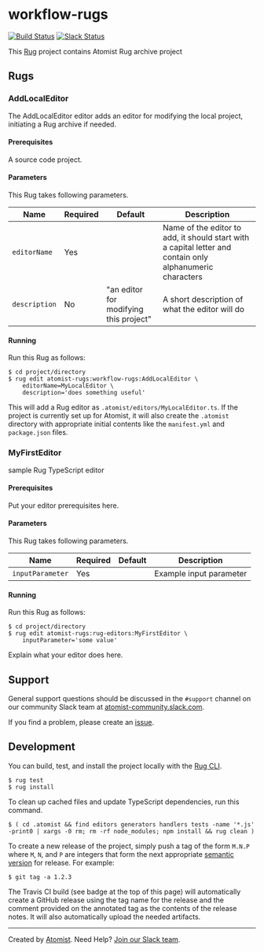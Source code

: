 # workflow-rugs

[![Build Status](https://travis-ci.org/atomist-rugs/workflow-rugs.svg?branch=master)](https://travis-ci.org/atomist-rugs/workflow-rugs)
[![Slack Status](https://join.atomist.com/badge.svg)](https://join.atomist.com)

[rug]: http://docs.atomist.com/

This [Rug][rug] project contains Atomist Rug archive project

## Rugs


### AddLocalEditor

The AddLocalEditor editor adds an editor for modifying the local
project, initiating a Rug archive if needed.

#### Prerequisites

A source code project.

#### Parameters

This Rug takes following parameters.

Name | Required | Default | Description
-----|----------|---------|------------
`editorName` | Yes | | Name of the editor to add, it should start with a capital letter and contain only alphanumeric characters
`description` | No | "an editor for modifying this project" | A short description of what the editor will do

#### Running

Run this Rug as follows:

```
$ cd project/directory
$ rug edit atomist-rugs:workflow-rugs:AddLocalEditor \
    editorName=MyLocalEditor \
    description='does something useful'
```

This will add a Rug editor as `.atomist/editors/MyLocalEditor.ts`.  If
the project is currently set up for Atomist, it will also create the
`.atomist` directory with appropriate initial contents like the
`manifest.yml` and `package.json` files.

### MyFirstEditor

sample Rug TypeScript editor

#### Prerequisites

Put your editor prerequisites here.

#### Parameters

This Rug takes following parameters.

Name | Required | Default | Description
-----|----------|---------|------------
`inputParameter` | Yes | | Example input parameter

#### Running

Run this Rug as follows:

```
$ cd project/directory
$ rug edit atomist-rugs:rug-editors:MyFirstEditor \
    inputParameter='some value'
```

Explain what your editor does here.

## Support

General support questions should be discussed in the `#support`
channel on our community Slack team
at [atomist-community.slack.com][slack].

If you find a problem, please create an [issue][].

[issue]: https://github.com/atomist-rugs/workflow-rugs/issues

## Development

You can build, test, and install the project locally with
the [Rug CLI][cli].

[cli]: https://github.com/atomist/rug-cli

```
$ rug test
$ rug install
```

To clean up cached files and update TypeScript dependencies, run this
command.

```
$ ( cd .atomist && find editors generators handlers tests -name '*.js' -print0 | xargs -0 rm; rm -rf node_modules; npm install && rug clean )
```

To create a new release of the project, simply push a tag of the form
`M.N.P` where `M`, `N`, and `P` are integers that form the next
appropriate [semantic version][semver] for release.  For example:

[semver]: http://semver.org

```
$ git tag -a 1.2.3
```

The Travis CI build (see badge at the top of this page) will
automatically create a GitHub release using the tag name for the
release and the comment provided on the annotated tag as the contents
of the release notes.  It will also automatically upload the needed
artifacts.

---
Created by [Atomist][atomist].
Need Help?  [Join our Slack team][slack].

[atomist]: https://www.atomist.com/
[slack]: https://join.atomist.com/
